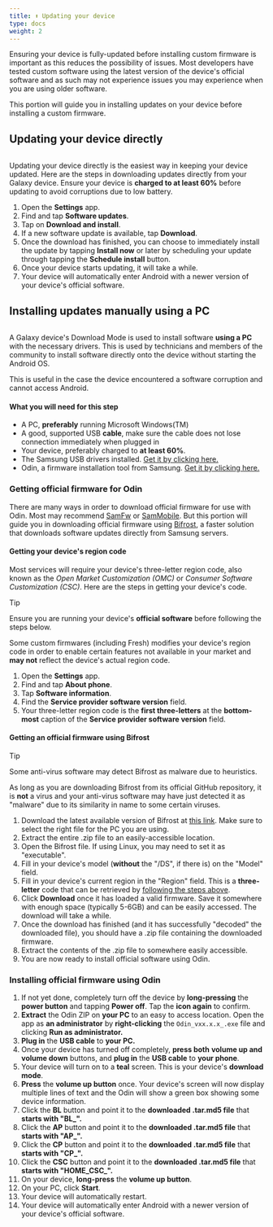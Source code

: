```yaml
---
title: ⬆️ Updating your device
type: docs
weight: 2
---
```


Ensuring your device is fully-updated before installing custom firmware is important as this reduces the possibility of issues. Most developers have tested custom software using the latest version of the device's official software and as such may not experience issues you may experience when you are using older software.

This portion will guide you in installing updates on your device before installing a custom firmware.


## Updating your device directly

<figure><img src="../../.gitbook/assets/image (8).png" alt=""><figcaption></figcaption></figure>

Updating your device directly is the easiest way in keeping your device updated. Here are the steps in downloading updates directly from your Galaxy device. Ensure your device is **charged to at least 60%** before updating to avoid corruptions due to low battery.

1. Open the **Settings** app.
2. Find and tap **Software updates**.
3. Tap on **Download and install**.
4. If a new software update is available, tap **Download**.
5. Once the download has finished, you can choose to immediately install the update by tapping **Install now** or later by scheduling your update through tapping the **Schedule install** button.
6. Once your device starts updating, it will take a while.
7. Your device will automatically enter Android with a newer version of your device's official software.



## Installing updates manually using a PC

<figure><img src="../../.gitbook/assets/image (7).png" alt=""><figcaption></figcaption></figure>

A Galaxy device's Download Mode is used to install software **using a PC** with the necessary drivers. This is used by technicians and members of the community to install software directly onto the device without starting the Android OS.

This is useful in the case the device encountered a software corruption and cannot access Android.



#### What you will need for this step

* A PC, **preferably** running Microsoft Windows(TM)
* A good, supported USB **cable**, make sure the cable does not lose connection immediately when plugged in
* Your device, preferably charged to **at least 60%**.
* The Samsung USB drivers installed. [Get it by clicking here.](https://developer.samsung.com/android-usb-driver)
* Odin, a firmware installation tool from Samsung. [Get it by clicking here.](https://forum.xda-developers.com/t/patched-odin-3-13-1.3762572/)



### Getting official firmware for Odin

There are many ways in order to download official firmware for use with Odin. Most may recommend [SamFw](https://samfw.com/) or [SamMobile](https://www.sammobile.com/firmwares/). But this portion will guide you in downloading official firmware using [Bifrost](https://github.com/zacharee/SamloaderKotlin), a faster solution that downloads software updates directly from Samsung servers.



#### Getting your device's region code

Most services will require your device's three-letter region code, also known as the _Open Market Customization (OMC)_ or _Consumer Software Customization (CSC)_. Here are the steps in getting your device's code.

> [!TIP]
> Ensure you are running your device's **official software** before following the steps below.
>
> Some custom firmwares (including Fresh) modifies your device's region code in order to enable certain features not available in your market and **may not** reflect the device's actual region code.

1. Open the **Settings** app.
2. Find and tap **About phone**.
3. Tap **Software information**.
4. Find the **Service provider software version** field.
5. Your three-letter region code is the **first three-letters** at the **bottom-most** caption of the **Service provider software version** field.



#### Getting an official firmware using Bifrost

> [!TIP]
> Some anti-virus software may detect Bifrost as malware due to heuristics.
> 
> As long as you are downloading Bifrost from its official GitHub repository, it is **not** a virus and your anti-virus software may have just detected it as "malware" due to its similarity in name to some certain viruses.

1. Download the latest available version of Bifrost at [this link](https://github.com/zacharee/SamloaderKotlin/releases). Make sure to select the right file for the PC you are using.
2. Extract the entire .zip file to an easily-accessible location.
3. Open the Bifrost file. If using Linux, you may need to set it as "executable".
4. Fill in your device's model (**without** the "/DS", if there is) on the "Model" field.
5. Fill in your device's current region in the "Region" field. This is a **three-letter** code that can be retrieved by [following the steps above](updating-your-device.md#getting-your-devices-region-code).
6. Click **Download** once it has loaded a valid firmware. Save it somewhere with enough space (typically 5-6GB) and can be easily accessed. The download will take a while.
7. Once the download has finished (and it has successfully "decoded" the downloaded file), you should have a .zip file containing the downloaded firmware.
8. Extract the contents of the .zip file to somewhere easily accessible.
9. You are now ready to install official software using Odin.



### Installing official firmware using Odin

1. If not yet done, completely turn off the device by **long-pressing** the **power button** and tapping **Power off**. Tap the **icon again** to confirm.
2. **Extract** the Odin ZIP on **your PC** to an easy to access location. Open the app as **an administrator** by **right-clicking** the `Odin_vxx.x.x_.exe` file and clicking **Run as administrator.**
3. **Plug in** the **USB cable** to **your PC.**
4. Once your device has turned off completely, **press both** **volume up and volume down** buttons, and **plug in** the **USB cable** to **your phone**.
5. Your device will turn on to a **teal** screen. This is your device's **download mode**.
6. **Press** the **volume up button** once. Your device's screen will now display multiple lines of text and the Odin will show a green box showing some device information.
7. Click the **BL** button and point it to the **downloaded .tar.md5 file** that **starts with "BL\_".**
8. Click the **AP** button and point it to the **downloaded .tar.md5 file** that **starts with "AP\_".**
9. Click the **CP** button and point it to the **downloaded .tar.md5 file** that **starts with "CP\_".**
10. Click the **CSC** button and point it to the **downloaded .tar.md5 file** that **starts with "HOME\_CSC\_".**
11. On your device, **long-press** the **volume up button**.
12. On your PC, click **Start**.
13. Your device will automatically restart.
14. Your device will automatically enter Android with a newer version of your device's official software.



